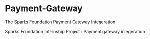 # Payment-Gateway
The Sparks Foundation Payment Gateway Integeration  

Sparks Foundation Internship Project : Payment gateway integeration

